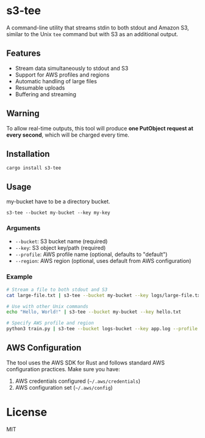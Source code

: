 # s3-tee

A command-line utility that streams stdin to both stdout and Amazon S3, similar to the Unix `tee` command but with S3 as an additional output.

## Features

- Stream data simultaneously to stdout and S3
- Support for AWS profiles and regions
- Automatic handling of large files
- Resumable uploads
- Buffering and streaming

## Warning

To allow real-time outputs, this tool will produce **one PutObject request at every second**, which will be charged every time.

## Installation

```boto3
cargo install s3-tee
```

## Usage

my-bucket have to be a directory bucket.

```boto3
s3-tee --bucket my-bucket --key my-key
```


### Arguments

- `--bucket`: S3 bucket name (required)
- `--key`: S3 object key/path (required)
- `--profile`: AWS profile name (optional, defaults to "default")
- `--region`: AWS region (optional, uses default from AWS configuration)

### Example
```bash
# Stream a file to both stdout and S3
cat large-file.txt | s3-tee --bucket my-bucket --key logs/large-file.txt

# Use with other Unix commands
echo "Hello, World!" | s3-tee --bucket my-bucket --key hello.txt

# Specify AWS profile and region
python3 train.py | s3-tee --bucket logs-bucket --key app.log --profile prod --region us-west-2
```


## AWS Configuration

The tool uses the AWS SDK for Rust and follows standard AWS configuration practices. Make sure you have:

1. AWS credentials configured (`~/.aws/credentials`)
2. AWS configuration set (`~/.aws/config`)

# License
MIT